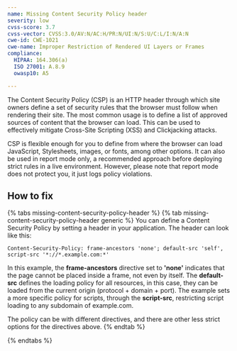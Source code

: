 ```yaml
---
name: Missing Content Security Policy header
severity: low
cvss-score: 3.7
cvss-vector: CVSS:3.0/AV:N/AC:H/PR:N/UI:N/S:U/C:L/I:N/A:N
cwe-id: CWE-1021
cwe-name: Improper Restriction of Rendered UI Layers or Frames
compliance:
  HIPAA: 164.306(a)
  ISO 27001: A.8.9
  owasp10: A5

---            
```


The Content Security Policy (CSP) is an HTTP header through which site owners define a set of security rules that the browser must follow when rendering their site. 
The most common usage is to define a list of approved sources of content that the browser can load. This can be used to effectively mitigate Cross-Site Scripting (XSS) and Clickjacking attacks.

CSP is flexible enough for you to define from where the browser can load JavaScript, Stylesheets, images, or fonts, among other options. It can also be used in report mode only, a recommended approach before deploying strict rules in a live environment. However, please note that report mode does not protect you, it just logs policy violations.

## How to fix

{% tabs missing-content-security-policy-header %}
{% tab missing-content-security-policy-header generic %}
You can define a Content Security Policy by setting a header in your application. The header can look like this:

	Content-Security-Policy: frame-ancestors 'none'; default-src 'self', script-src '*://*.example.com:*'

In this example, the **frame-ancestors** directive set to **'none'** indicates that the page cannot be placed inside a frame, not even by itself.
The **default-src** defines the loading policy for all resources, in this case, they can be loaded from the current origin (protocol + domain + port). The example sets a more specific policy for scripts, through the **script-src**, restricting script loading to any subdomain of example.com.

The policy can be with different directives, and there are other less strict options for the directives above.
{% endtab %}

{% endtabs %}
